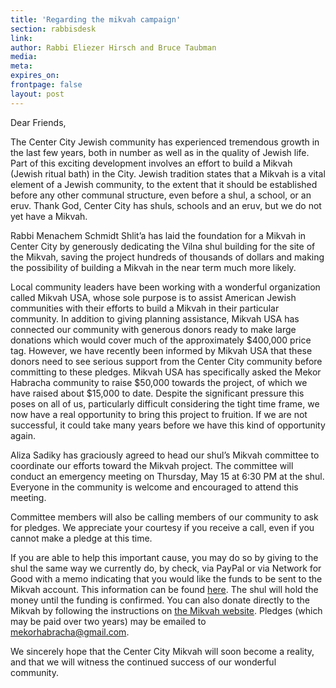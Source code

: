```yaml
---
title: 'Regarding the mikvah campaign'
section: rabbisdesk
link:
author: Rabbi Eliezer Hirsch and Bruce Taubman
media:
meta:
expires_on:
frontpage: false
layout: post
---
```


Dear Friends,

The Center City Jewish community has experienced tremendous growth in the last few years, both in number as well as in the quality of Jewish life. Part of this exciting development involves an effort to build a Mikvah (Jewish ritual bath) in the City. Jewish tradition states that a Mikvah is a vital element of a Jewish community, to the extent that it should be established before any other communal structure, even before a shul, a school, or an eruv. Thank God, Center City has shuls, schools and an eruv, but we do not yet have a Mikvah.

Rabbi Menachem Schmidt Shlit’a has laid the foundation for a Mikvah in Center City by generously dedicating the Vilna shul building for the site of the Mikvah, saving the project hundreds of thousands of dollars and making the possibility of building a Mikvah in the near term much more likely.

Local community leaders have been working with a wonderful organization called Mikvah USA, whose sole purpose is to assist American Jewish communities with their efforts to build a Mikvah in their particular community. In addition to giving planning assistance, Mikvah USA has connected our community with generous donors ready to make large donations which would cover much of the approximately $400,000 price tag. However, we have recently been informed by Mikvah USA that these donors need to see serious support from the Center City community before committing to these pledges. Mikvah USA has specifically asked the Mekor Habracha community to raise $50,000 towards the project, of which we have raised about $15,000 to date. Despite the significant pressure this poses on all of us, particularly difficult considering the tight time frame, we now have a real opportunity to bring this project to fruition. If we are not successful, it could take many years before we have this kind of opportunity again.

Aliza Sadiky has graciously agreed to head our shul’s Mikvah committee to coordinate our efforts toward the Mikvah project. The committee will conduct an emergency meeting on Thursday, May 15 at 6:30 PM at the shul. Everyone in the community is welcome and encouraged to attend this meeting.

Committee members will also be calling members of our community to ask for pledges. We appreciate your courtesy if you receive a call, even if you cannot make a pledge at this time.

If you are able to help this important cause, you may do so by giving to the shul the same way we currently do, by check, via PayPal or via Network for Good with a memo indicating that you would like the funds to be sent to the Mikvah account. This information can be found [here](#). The shul will hold the money until the funding is confirmed. You can also donate directly to the Mikvah by following the instructions on [the Mikvah website](http://philamikvah.org/). Pledges (which may be paid over two years) may be emailed to mekorhabracha@gmail.com.

We sincerely hope that the Center City Mikvah will soon become a reality, and that we will witness the continued success of our wonderful community.